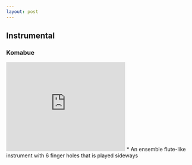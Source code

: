 ```yaml
---
layout: post
---
```


## Instrumental
### Komabue

<iframe width="320" height="240" src="https://www.youtube.com/embed/VtZ-HUkvztw" frameborder="0" allowfullscreen></iframe> 
* An ensemble flute-like instrument with 6 finger holes that is played sideways



